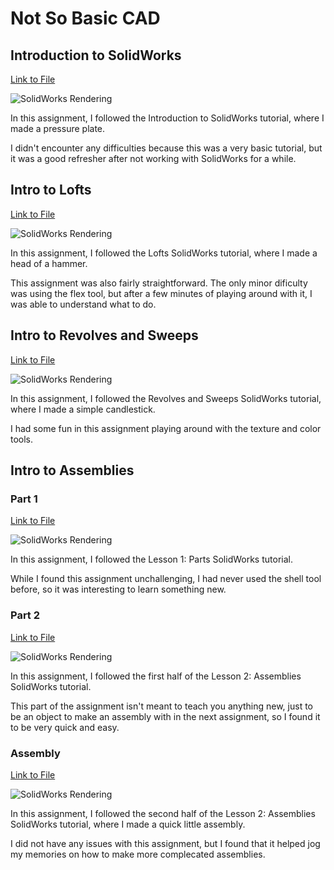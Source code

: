 # Not So Basic CAD
## Introduction to SolidWorks
<a href="https://github.com/jbailey24/Not-So-Basic-CAD/blob/master/Basics/Intro_to_SoildWorks.SLDPRT">Link to File</a> <br/>

![SolidWorks Rendering](https://lh6.googleusercontent.com/CbwzETQA5l0t3MZgjxq8EPP3CjqBPCud2LAkbhgsgq-BYQovwZhga_FAwdska8BVqJ4qXXRkPl3D81i0dLfnmzF4BLibkACv6xpZyuJyhJBzmszG_9_IMOrcZqOrU4KU8xb5IpOB)

In this assignment, I followed the Introduction to SolidWorks tutorial, where I made a pressure plate.

I didn't encounter any difficulties because this was a very basic tutorial, but it was a good refresher after not working with SolidWorks for a while.



## Intro to Lofts
<a href="https://github.com/jbailey24/Not-So-Basic-CAD/blob/master/Hammer_Lofts/HammerHead.SLDPRT">Link to File</a> <br/>

![SolidWorks Rendering](https://lh5.googleusercontent.com/3nfvcuqbYcyEgf24aTQTiO298Ov_e3fcIdKIdWpjW3I379o5ZwWFByKu8VuA6hsRrt8sbJzGLb0-qAPeFP_MxkQiJwp_GCqFOBhqgNPvjLg9-JrTDT2tYZe6Cizh2RHFuJ-rSPxF)

In this assignment, I followed the Lofts SolidWorks tutorial, where I made a head of a hammer.

This assignment was also fairly straightforward. The only minor dificulty was using the flex tool, but after a few minutes of playing around with it, I was able to understand what to do.


## Intro to Revolves and Sweeps
<a href="https://github.com/jbailey24/Not-So-Basic-CAD/blob/master/Lamp_Sweeps/Cstick.sldprt">Link to File</a> <br/>

![SolidWorks Rendering](https://lh5.googleusercontent.com/GBI30gdE-mzjkhvwfIglbgTo0ShspY4b6WdoqDWUBZclJ9WyBX0lRqbiBkrk7C3fABtUBlj2ypK53pvF07Smd0ZpdCamFLfUmVfrS18CgOgY59e0epKGFcU3XGcE1MKtZl1ctz4h)

In this assignment, I followed the Revolves and Sweeps SolidWorks tutorial, where I made a simple candlestick.

I had some fun in this assignment playing around with the texture and color tools. 

## Intro to Assemblies
### Part 1
<a href="https://github.com/jbailey24/Not-So-Basic-CAD/blob/master/Peanut_Shelling/Intro_to_shelling_peanuts.SLDPRT">Link to File</a> <br/>

![SolidWorks Rendering](https://lh6.googleusercontent.com/spSUcocgxUCaHgBKU4z7O7crJimPI9MkB5xozAEJepmgZjwferyyOmtR6oGOBoAO5OO0uTpE0IB4mTXi0t9J7I4CUeeSNRrVqVv0Tj9S8TehH9Z1fKMemo9FAifvoDiDOJ6oJMbs)

In this assignment, I followed the Lesson 1: Parts SolidWorks tutorial.

While I found this assignment unchallenging, I had never used the shell tool before, so it was interesting to learn something new.

### Part 2
<a href="https://github.com/jbailey24/Not-So-Basic-CAD/blob/master/Peanut_Shelling/Intro_to_shelling_peanuts_2.SLDPRT">Link to File</a> <br/>

![SolidWorks Rendering](https://lh6.googleusercontent.com/V2PRxVqBTU_ZUgjtOF-SQkK4KyRHEiAOJT_abFiulgWULDLgIxezL-DfD-zPjm4titvzwqQXO6lV33HHNTvoIfG8dQZG0YzvRj3jLVt19x8KUWbaxLGZIhOn47-nvlnEX7-_MFrR)

In this assignment, I followed the first half of the Lesson 2: Assemblies SolidWorks tutorial.

This part of the assignment isn't meant to teach you anything new, just to be an object to make an assembly with in the next assignment, so I found it to be very quick and easy.

### Assembly
<a href="https://github.com/jbailey24/Not-So-Basic-CAD/blob/master/Peanut_Shelling/Peanut_Shelling_Cannon.SLDASM">Link to File</a> <br/>

![SolidWorks Rendering](https://lh4.googleusercontent.com/nWtsba6O_HYMCBssNTRICOANxSbK09qsIDKyaGA4HEiuVo5UVecCajXDhO0qwAOzi2_BdQ1dCYynI1xk403OqZBAwa-pOyWWjFApBtoqI3_kc2gJSa8zfKTyTLr2eVw6xNB9PlDN)

In this assignment, I followed the second half of the Lesson 2: Assemblies SolidWorks tutorial, where I made a quick little assembly.

I did not have any issues with this assignment, but I found that it helped jog my memories on how to make more complecated assemblies.
